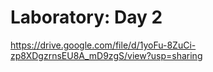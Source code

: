 # Laboratory: Day 2
https://drive.google.com/file/d/1yoFu-8ZuCi-zp8XDgzrnsEU8A_mD9zgS/view?usp=sharing
